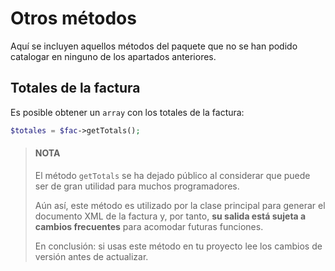 # Otros métodos
Aquí se incluyen aquellos métodos del paquete que no se han podido catalogar en ninguno de los apartados anteriores.

## Totales de la factura
Es posible obtener un `array` con los totales de la factura:
```php
$totales = $fac->getTotals();
```

> #### NOTA
> El método `getTotals` se ha dejado público al considerar que puede ser de gran utilidad para muchos programadores.
>
> Aún así, este método es utilizado por la clase principal para generar el documento XML de la factura y, por tanto, **su salida está sujeta a cambios frecuentes** para acomodar futuras funciones.
>
> En conclusión: si usas este método en tu proyecto lee los cambios de versión antes de actualizar.
